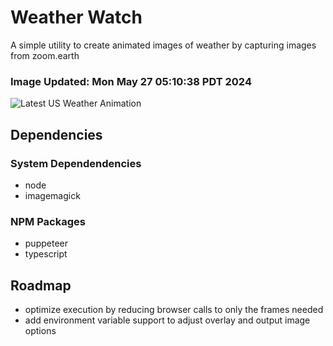 # Weather Watch

A simple utility to create animated images of weather by capturing images from zoom.earth

### Image Updated: Mon May 27 05:10:38 PDT 2024

![Latest US Weather Animation](animations/2024-05-27.webp)

## Dependencies
### System Dependendencies
* node
* imagemagick
### NPM Packages
* puppeteer
* typescript

## Roadmap
* optimize execution by reducing browser calls to only the frames needed
* add environment variable support to adjust overlay and output image options

